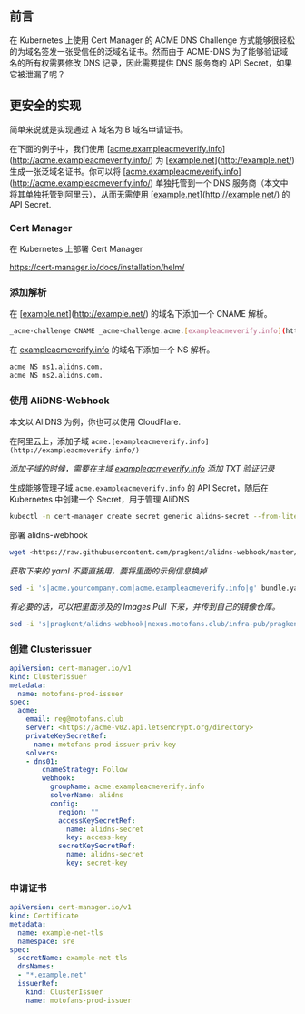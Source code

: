 ## 前言

在 Kubernetes 上使用 Cert Manager 的 ACME DNS Challenge 方式能够很轻松的为域名签发一张受信任的泛域名证书。然而由于 ACME-DNS 为了能够验证域名的所有权需要修改 DNS 记录，因此需要提供 DNS 服务商的 API Secret，如果它被泄漏了呢？

## 更安全的实现

简单来说就是实现通过 A 域名为 B 域名申请证书。

在下面的例子中，我们使用 [[acme.exampleacmeverify.info](http://acme.exampleacmeverify.info/)](http://acme.exampleacmeverify.info/) 为 [[example.net](http://example.net/)](http://example.net/) 生成一张泛域名证书。你可以将 [[acme.exampleacmeverify.info](http://acme.exampleacmeverify.info/)](http://acme.exampleacmeverify.info/) 单独托管到一个 DNS 服务商（本文中将其单独托管到阿里云），从而无需使用 [[example.net](http://example.net/)](http://example.net/) 的 API Secret.

### Cert Manager

在 Kubernetes 上部署 Cert Manager

https://cert-manager.io/docs/installation/helm/

### 添加解析

在 [[example.net](http://example.net/)](http://example.net/) 的域名下添加一个 CNAME 解析。

```bash
_acme-challenge CNAME _acme-challenge.acme.[exampleacmeverify.info](http://exampleacmeverify.info/).
```

在 [exampleacmeverify.info](http://exampleacmeverify.info/) 的域名下添加一个 NS 解析。

```bash
acme NS ns1.alidns.com.
acme NS ns2.alidns.com.
```

### 使用 AliDNS-Webhook

本文以 AliDNS 为例，你也可以使用 CloudFlare.

在阿里云上，添加子域 `acme.[exampleacmeverify.info](http://exampleacmeverify.info/)`

*添加子域的时候，需要在主域 [exampleacmeverify.info](http://exampleacmeverify.info/) 添加 TXT 验证记录*

生成能够管理子域 `acme.exampleacmeverify.info` 的 API Secret，随后在 Kubernetes 中创建一个 Secret，用于管理 AliDNS

```Bash
kubectl -n cert-manager create secret generic alidns-secret --from-literal=access-key='YOUR_ACCESS_KEY' --from-literal=secret-key='YOUR_SECRET_KEY'
```

部署 alidns-webhook

```Bash
wget <https://raw.githubusercontent.com/pragkent/alidns-webhook/master/deploy/bundle.yaml>
```

*获取下来的 yaml 不要直接用，要将里面的示例信息换掉*

```Bash
sed -i 's|acme.yourcompany.com|acme.exampleacmeverify.info|g' bundle.yaml
```

*有必要的话，可以把里面涉及的 Images Pull 下来，并传到自己的镜像仓库。*

```Bash
sed -i 's|pragkent/alidns-webhook|nexus.motofans.club/infra-pub/pragkent/alidns-webhook|g' bundle.yaml

```

### 创建 Clusterissuer

```yaml
apiVersion: cert-manager.io/v1
kind: ClusterIssuer
metadata:
  name: motofans-prod-issuer
spec:
  acme:
    email: reg@motofans.club
    server: <https://acme-v02.api.letsencrypt.org/directory>
    privateKeySecretRef:
      name: motofans-prod-issuer-priv-key
    solvers:
    - dns01:
        cnameStrategy: Follow
        webhook:
          groupName: acme.exampleacmeverify.info
          solverName: alidns
          config:
            region: ""
            accessKeySecretRef:
              name: alidns-secret
              key: access-key
            secretKeySecretRef:
              name: alidns-secret
              key: secret-key
```

### 申请证书

```yaml
apiVersion: cert-manager.io/v1
kind: Certificate
metadata:
  name: example-net-tls
  namespace: sre
spec:
  secretName: example-net-tls
  dnsNames:
  - "*.example.net"
  issuerRef:
    kind: ClusterIssuer
    name: motofans-prod-issuer
```